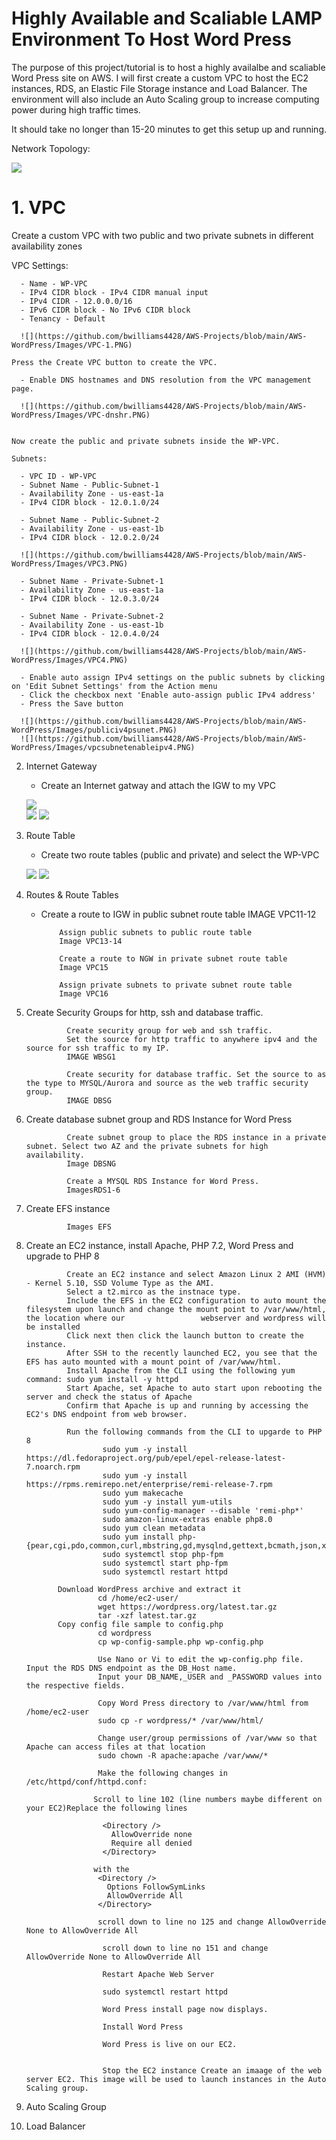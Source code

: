# Highly Available and Scaliable LAMP Environment To Host Word Press 


The purpose of this project/tutorial is to host a highly availalbe and scaliable Word Press site on AWS. 
I will first create a custom VPC to host the EC2 instances, RDS, an Elastic File Storage instance and Load Balancer.
The environment will also include an Auto Scaling group to increase computing power during high traffic times.

It should take no longer than 15-20 minutes to get this setup up and running.

Network Topology:

![](https://github.com/bwilliams4428/AWS-Projects/blob/main/AWS-WordPress/Images/network%20topology.PNG)

# 1. VPC

   Create a custom VPC with two public and two private subnets in different availability zones
        
   VPC Settings:
      
      - Name - WP-VPC
      - IPv4 CIDR block - IPv4 CIDR manual input
      - IPv4 CIDR - 12.0.0.0/16
      - IPv6 CIDR block - No IPv6 CIDR block
      - Tenancy - Default
      
      ![](https://github.com/bwilliams4428/AWS-Projects/blob/main/AWS-WordPress/Images/VPC-1.PNG)
      
    Press the Create VPC button to create the VPC. 
    
      - Enable DNS hostnames and DNS resolution from the VPC management page.
      
      ![](https://github.com/bwilliams4428/AWS-Projects/blob/main/AWS-WordPress/Images/VPC-dnshr.PNG)
      
    
    Now create the public and private subnets inside the WP-VPC.
    
    Subnets:
           
      - VPC ID - WP-VPC
      - Subnet Name - Public-Subnet-1
      - Availability Zone - us-east-1a
      - IPv4 CIDR block - 12.0.1.0/24
              
      - Subnet Name - Public-Subnet-2
      - Availability Zone - us-east-1b
      - IPv4 CIDR block - 12.0.2.0/24
      
      ![](https://github.com/bwilliams4428/AWS-Projects/blob/main/AWS-WordPress/Images/VPC3.PNG)        
      
      - Subnet Name - Private-Subnet-1
      - Availability Zone - us-east-1a
      - IPv4 CIDR block - 12.0.3.0/24
              
      - Subnet Name - Private-Subnet-2
      - Availability Zone - us-east-1b
      - IPv4 CIDR block - 12.0.4.0/24
      
      ![](https://github.com/bwilliams4428/AWS-Projects/blob/main/AWS-WordPress/Images/VPC4.PNG)
              
      - Enable auto assign IPv4 settings on the public subnets by clicking on 'Edit Subnet Settings' from the Action menu
      - Click the checkbox next 'Enable auto-assign public IPv4 address'
      - Press the Save button
      
      ![](https://github.com/bwilliams4428/AWS-Projects/blob/main/AWS-WordPress/Images/publiciv4psunet.PNG)
      ![](https://github.com/bwilliams4428/AWS-Projects/blob/main/AWS-WordPress/Images/vpcsubnetenableipv4.PNG)

2. Internet Gateway
             
      - Create an Internet gatway and attach the IGW to my VPC
      
      ![](https://github.com/bwilliams4428/AWS-Projects/blob/main/AWS-WordPress/Images/VPC5.PNG)       
      ![](https://github.com/bwilliams4428/AWS-Projects/blob/main/AWS-WordPress/Images/VPC6.PNG)
      ![](https://github.com/bwilliams4428/AWS-Projects/blob/main/AWS-WordPress/Images/VPC7.PNG)   

3. Route Table
       
      - Create two route tables (public and private) and select the WP-VPC
      
      ![](https://github.com/bwilliams4428/AWS-Projects/blob/main/AWS-WordPress/Images/VPC9.PNG)
      ![](https://github.com/bwilliams4428/AWS-Projects/blob/main/AWS-WordPress/Images/VPC10.PNG)   
                
4. Routes & Route Tables
                
      - Create a route to IGW in public subnet route table 
                IMAGE VPC11-12
                
                Assign public subnets to public route table
                Image VPC13-14
                
                Create a route to NGW in private subnet route table
                Image VPC15
                
                Assign private subnets to private subnet route table
                Image VPC16

5. Create Security Groups for http, ssh and database traffic.
                
                Create security group for web and ssh traffic.
                Set the source for http traffic to anywhere ipv4 and the source for ssh traffic to my IP.
                IMAGE WBSG1
                
                Create security for database traffic. Set the source to as the type to MYSQL/Aurora and source as the web traffic security group.
                IMAGE DBSG

6. Create database subnet group and RDS Instance for Word Press
                
                Create subnet group to place the RDS instance in a private subnet. Select two AZ and the private subnets for high availability.
                Image DBSNG
                
                Create a MYSQL RDS Instance for Word Press.
                ImagesRDS1-6
                
7. Create EFS instance
                
                Images EFS
                
8. Create an EC2 instance, install Apache, PHP 7.2, Word Press and upgrade to PHP 8
                
                Create an EC2 instance and select Amazon Linux 2 AMI (HVM) - Kernel 5.10, SSD Volume Type as the AMI.
                Select a t2.mirco as the instnace type.
                Include the EFS in the EC2 configuration to auto mount the filesystem upon launch and change the mount point to /var/www/html, the location where our                 webserver and wordpress will be installed
                Click next then click the launch button to create the instance.
                After SSH to the recently launched EC2, you see that the EFS has auto mounted with a mount point of /var/www/html.
                Install Apache from the CLI using the following yum command: sudo yum install -y httpd
                Start Apache, set Apache to auto start upon rebooting the server and check the status of Apache
                Confirm that Apache is up and running by accessing the EC2's DNS endpoint from web browser.
                
                Run the following commands from the CLI to upgarde to PHP 8
                        sudo yum -y install https://dl.fedoraproject.org/pub/epel/epel-release-latest-7.noarch.rpm
                        sudo yum -y install https://rpms.remirepo.net/enterprise/remi-release-7.rpm
                        sudo yum makecache
                        sudo yum -y install yum-utils
                        sudo yum-config-manager --disable 'remi-php*'
                        sudo amazon-linux-extras enable php8.0
                        sudo yum clean metadata
                        sudo yum install php-{pear,cgi,pdo,common,curl,mbstring,gd,mysqlnd,gettext,bcmath,json,xml,fpm,intl,zip}
                        sudo systemctl stop php-fpm
                        sudo systemctl start php-fpm
                        sudo systemctl restart httpd
              
              Download WordPress archive and extract it
                       cd /home/ec2-user/
                       wget https://wordpress.org/latest.tar.gz
                       tar -xzf latest.tar.gz 
              Copy config file sample to config.php         
                       cd wordpress
                       cp wp-config-sample.php wp-config.php          
                       
                       Use Nano or Vi to edit the wp-config.php file. Input the RDS DNS endpoint as the DB_Host name.
                       Input your DB_NAME,_USER and _PASSWORD values into the respective fields.
                       
                       Copy Word Press directory to /var/www/html from /home/ec2-user
                       sudo cp -r wordpress/* /var/www/html/
                       
                       Change user/group permissions of /var/www so that Apache can access files at that location
                       sudo chown -R apache:apache /var/www/*
                       
                       Make the following changes in /etc/httpd/conf/httpd.conf:

                      Scroll to line 102 (line numbers maybe different on your EC2)Replace the following lines

                        <Directory />
                          AllowOverride none
                          Require all denied
                        </Directory>

                      with the
                       <Directory />
                         Options FollowSymLinks
                         AllowOverride All
                       </Directory>

                       scroll down to line no 125 and change AllowOverride None to AllowOverride All

                        scroll down to line no 151 and change AllowOverride None to AllowOverride All

                        Restart Apache Web Server

                        sudo systemctl restart httpd
                        
                        Word Press install page now displays.
                        
                        Install Word Press
                        
                        Word Press is live on our EC2.
                       
                      
                        Stop the EC2 instance Create an imaage of the web server EC2. This image will be used to launch instances in the Auto Scaling group.
                
                
7. Auto Scaling Group
8. Load Balancer

               
                

                
                
